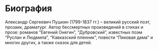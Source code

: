 # Биография 

Александр Сергеевич Пушкин (1799-1837 гг.) – великий русский поэт, прозаик, драматург. Автор бессмертных произведений в стихах и прозе: романов “Евгений Онегин”, “Дубровский”, известных поэм “Руслан и Людмила”, “Кавказский пленник”, повести “Пиковая дама” и многих других, а также сказок для детей.

